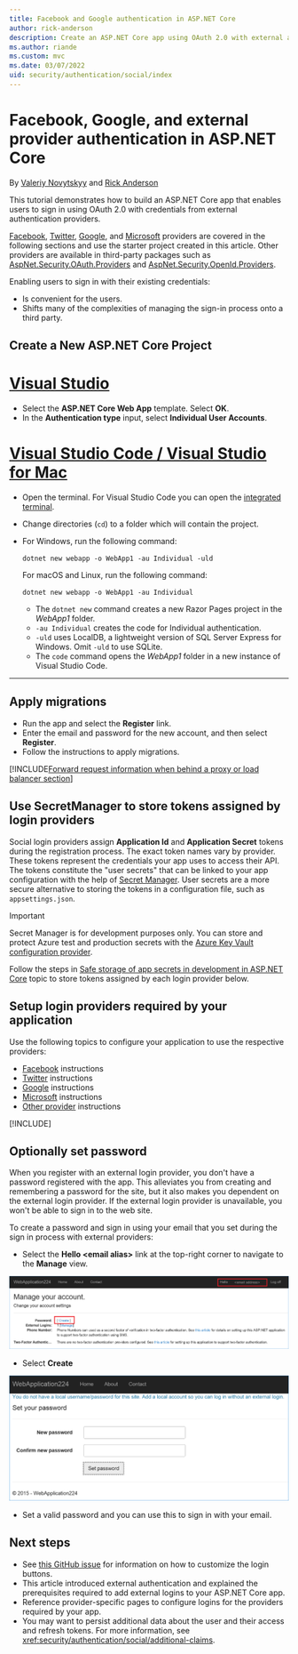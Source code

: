 ```yaml
---
title: Facebook and Google authentication in ASP.NET Core
author: rick-anderson
description: Create an ASP.NET Core app using OAuth 2.0 with external authentication providers such as Facebook, Twitter, Google, and Microsoft.
ms.author: riande
ms.custom: mvc
ms.date: 03/07/2022
uid: security/authentication/social/index
---
```

# Facebook, Google, and external provider authentication in ASP.NET Core

By [Valeriy Novytskyy](https://github.com/01binary) and [Rick Anderson](https://twitter.com/RickAndMSFT)

This tutorial demonstrates how to build an ASP.NET Core app that enables users to sign in using OAuth 2.0 with credentials from external authentication providers.

[Facebook](xref:security/authentication/facebook-logins), [Twitter](xref:security/authentication/twitter-logins), [Google](xref:security/authentication/google-logins), and [Microsoft](xref:security/authentication/microsoft-logins) providers are covered in the following sections and use the starter project created in this article. Other providers are available in third-party packages such as [AspNet.Security.OAuth.Providers](https://github.com/aspnet-contrib/AspNet.Security.OAuth.Providers) and [AspNet.Security.OpenId.Providers](https://github.com/aspnet-contrib/AspNet.Security.OpenId.Providers).

Enabling users to sign in with their existing credentials:

* Is convenient for the users.
* Shifts many of the complexities of managing the sign-in process onto a third party.

## Create a New ASP.NET Core Project

# [Visual Studio](#tab/visual-studio)

* Select the **ASP.NET Core Web App** template. Select **OK**.
* In the **Authentication type** input,  select  **Individual User Accounts**.

# [Visual Studio Code / Visual Studio for Mac](#tab/visual-studio-code+visual-studio-mac)

* Open the terminal.  For Visual Studio Code you can open the [integrated terminal](https://code.visualstudio.com/docs/editor/integrated-terminal).

* Change directories (`cd`) to a folder which will contain the project.

* For Windows, run the following command:

  ```dotnetcli
  dotnet new webapp -o WebApp1 -au Individual -uld
  ```

  For macOS and Linux, run the following command:

  ```dotnetcli
  dotnet new webapp -o WebApp1 -au Individual
  ```

  * The `dotnet new` command creates a new Razor Pages project in the *WebApp1* folder.
  * `-au Individual` creates the code for Individual authentication.
  * `-uld` uses LocalDB, a lightweight version of SQL Server Express for Windows. Omit `-uld` to use SQLite.
  * The `code` command opens the *WebApp1* folder in a new instance of Visual Studio Code.

---

## Apply migrations

* Run the app and select the **Register** link.
* Enter the email and password for the new account, and then select **Register**.
* Follow the instructions to apply migrations.

[!INCLUDE[Forward request information when behind a proxy or load balancer section](includes/forwarded-headers-middleware.md)]

## Use SecretManager to store tokens assigned by login providers

Social login providers assign **Application Id** and **Application Secret** tokens during the registration process. The exact token names vary by provider. These tokens represent the credentials your app uses to access their API. The tokens constitute the "user secrets" that can be linked to your app configuration with the help of [Secret Manager](xref:security/app-secrets#secret-manager). User secrets are a more secure alternative to storing the tokens in a configuration file, such as `appsettings.json`.

> [!IMPORTANT]
> Secret Manager is for development purposes only. You can store and protect Azure test and production secrets with the [Azure Key Vault configuration provider](xref:security/key-vault-configuration).

Follow the steps in [Safe storage of app secrets in development in ASP.NET Core](xref:security/app-secrets) topic to store tokens assigned by each login provider below.

## Setup login providers required by your application

Use the following topics to configure your application to use the respective providers:

* [Facebook](xref:security/authentication/facebook-logins) instructions
* [Twitter](xref:security/authentication/twitter-logins) instructions
* [Google](xref:security/authentication/google-logins) instructions
* [Microsoft](xref:security/authentication/microsoft-logins) instructions
* [Other provider](xref:security/authentication/otherlogins) instructions

[!INCLUDE[](includes/chain-auth-providers6.md)]

## Optionally set password

When you register with an external login provider, you don't have a password registered with the app. This alleviates you from creating and remembering a password for the site, but it also makes you dependent on the external login provider. If the external login provider is unavailable, you won't be able to sign in to the web site.

To create a password and sign in using your email that you set during the sign in process with external providers:

* Select the **Hello &lt;email alias&gt;** link at the top-right corner to navigate to the **Manage** view.

![Web application Manage view](index/_static/pass1a.png)

* Select **Create**

![Set your password page](index/_static/pass2a.png)

* Set a valid password and you can use this to sign in with your email.

## Next steps

* See [this GitHub issue](https://github.com/dotnet/AspNetCore.Docs/issues/10563) for information on how to customize the login buttons.
* This article introduced external authentication and explained the prerequisites required to add external logins to your ASP.NET Core app.
* Reference provider-specific pages to configure logins for the providers required by your app.
* You may want to persist additional data about the user and their access and refresh tokens. For more information, see <xref:security/authentication/social/additional-claims>.
